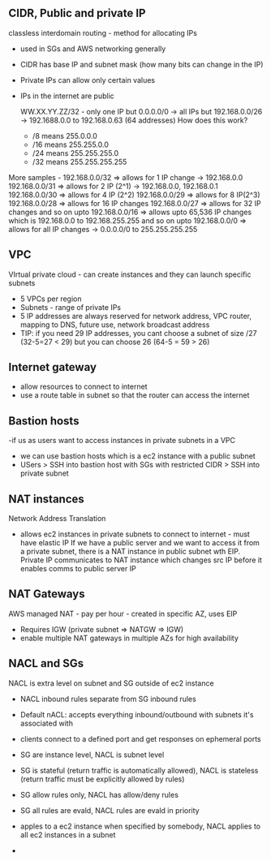 ## CIDR, Public and private IP
classless interdomain routing - method for allocating IPs
- used in SGs and AWS networking generally
- CIDR has base IP and subnet mask (how many bits can change in the IP)
- Private IPs can allow only certain values
- IPs in the internet are public
  
  WW.XX.YY.ZZ/32 - only one IP but 0.0.0.0/0 -> all IPs but 192.168.0.0/26 -> 192.1688.0.0 to 192.168.0.63 (64 addresses)
  How does this work?
  - /8 means 255.0.0.0
  - /16 means 255.255.0.0
  - /24 means 255.255.255.0
  - /32 means 255.255.255.255
 
More samples - 
192.168.0.0/32 => allows for 1 IP change -> 192.168.0.0
192.168.0.0/31 => allows for 2 IP (2^1) -> 192.168.0.0, 192.168.0.1
192.168.0.0/30 => allows for 4 IP (2^2)
192.168.0.0/29 => allows for 8 IP(2^3)
192.168.0.0/28 => allows for 16 IP changes
192.168.0.0/27 => allows for 32 IP changes
and so on upto 
192.168.0.0/16 => allows upto 65,536 IP changes which is 192.168.0.0 to 192.168.255.255
and so on upto 
192.168.0.0/0 => allows for all IP changes -> 0.0.0.0/0 to 255.255.255.255

## VPC
VIrtual private cloud - can create instances and they can launch specific subnets
- 5 VPCs per region
- Subnets - range of private IPs
- 5 IP addresses are always reserved for network address, VPC router, mapping to DNS, future use, network broadcast address
- TIP: if you need 29 IP addresses, you cant choose a subnet of size /27 (32-5=27 < 29) but you can choose 26 (64-5 = 59 > 26)

## Internet gateway
- allow resources to connect to internet
- use a route table in subnet so that the router can access the internet

## Bastion hosts
-if us as users want to access instances in private subnets in a VPC
- we can use bastion hosts which is a ec2 instance with a public subnet
- USers > SSH into bastion host with SGs with restricted CIDR > SSH into private subnet

## NAT instances
Network Address Translation
- allows ec2 instances in private subnets to connect to internet - must have elastic IP
If we have a public server and we want to access it from a private subnet, there is a NAT instance in public subnet wth EIP. Private IP communicates to NAT instance which changes src IP before it enables comms to public server IP

## NAT Gateways
AWS managed NAT - pay per hour - created in specific AZ, uses EIP
- Requires IGW (private subnet => NATGW => IGW)
- enable multiple NAT gateways in multiple AZs for high availability

## NACL and SGs
NACL is extra level on subnet and SG outside of ec2 instance
- NACL inbound rules separate from SG inbound rules
- Default nACL: accepts everything inbound/outbound with subnets it's associated with
- clients connect to a defined port and get responses on ephemeral ports

- SG are instance level, NACL is subnet level
- SG is stateful (return traffic is automatically allowed), NACL is stateless (return traffic must be explicitly allowed by rules)
- SG allow rules only, NACL has allow/deny rules
- SG all rules are evald, NACL rules are evald in priority
- apples to a ec2 instance when specified by somebody, NACL applies to all ec2 instances in a subnet
- 
